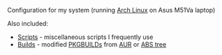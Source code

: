 Configuration for my system (running [Arch Linux](https://archlinux.org) on Asus M51Va laptop)

Also included:
* [Scripts](Scripts) - miscellaneous scripts I frequently use
* [Builds](Builds) - modified [PKGBUILDs](https://wiki.archlinux.org/index.php/PKGBUILD) from [AUR](https://wiki.archlinux.org/index.php/Arch_User_Repository) or [ABS tree](https://wiki.archlinux.org/index.php/Arch_Build_System)
